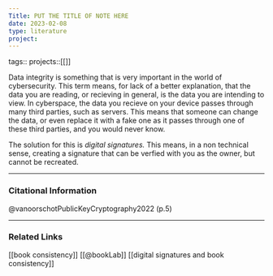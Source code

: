```yaml
---
Title: PUT THE TITLE OF NOTE HERE
date: 2023-02-08
type: literature
project:
---
```

tags:: 
projects::[[]]


Data integrity is something that is very important in the world of cybersecurity. This term means, for lack of a better explanation, that the data you are reading, or recieving in general, is the data you are intending to view. In cyberspace, the data you recieve on your device passes through many third parties, such as servers. This means that someone can change the data, or even replace it with a fake one as it passes through one of these third parties, and you would never know. 

The solution for this is *digital signatures.* This means, in a non technical sense, creating a signature that can be verfied with you as the owner, but cannot be recreated. 

---
### Citational Information

@vanoorschotPublicKeyCryptography2022 (p.5)

---

### Related Links

[[book consistency]]
[[@bookLab]]
[[digital signatures and book consistency]]
